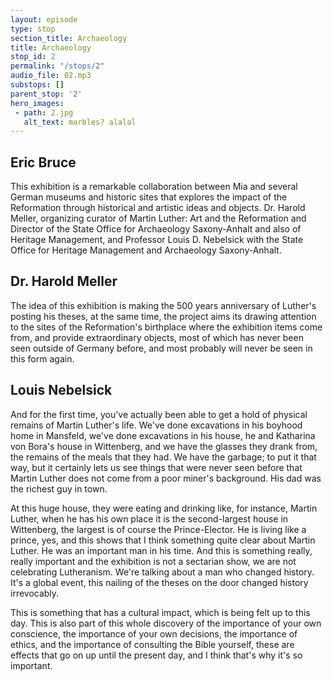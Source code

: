```yaml
---
layout: episode
type: stop
section_title: Archaeology
title: Archaeology
stop_id: 2
permalink: "/stops/2"
audio_file: 02.mp3
substops: []
parent_stop: '2'
hero_images:
 - path: 2.jpg
   alt_text: marbles? alalal
---
```


## Eric Bruce

This exhibition is a remarkable collaboration between Mia and several German museums and historic sites that explores the impact of the Reformation through historical and artistic ideas and objects. Dr. Harold Meller, organizing curator of Martin Luther: Art and the Reformation and Director of the State Office for Archaeology Saxony-Anhalt and also of Heritage Management, and Professor Louis D. Nebelsick with the State Office for Heritage Management and Archaeology Saxony-Anhalt.

## Dr. Harold Meller

The idea of this exhibition is making the 500 years anniversary of Luther's posting his theses, at the same time, the project aims its drawing attention to the sites of the Reformation's birthplace where the exhibition items come from, and provide extraordinary objects, most of which has never been seen outside of Germany before, and most probably will never be seen in this form again.

## Louis Nebelsick

And for the first time, you've actually been able to get a hold of physical remains of Martin Luther's life. We've done excavations in his boyhood home in Mansfeld, we've done excavations in his house, he and Katharina von Bora's house in Wittenberg, and we have the glasses they drank from, the remains of the meals that they had. We have the garbage; to put it that way, but it certainly lets us see things that were never seen before that Martin Luther does not come from a poor miner's background. His dad was the richest guy in town.

At this huge house, they were eating and drinking like, for instance, Martin Luther, when he has his own place it is the second-largest house in Wittenberg, the largest is of course the Prince-Elector. He is living like a prince, yes, and this shows that I think something quite clear about Martin Luther. He was an important man in his time. And this is something really, really important and the exhibition is not a sectarian show, we are not celebrating Lutheranism. We're talking about a man who changed history. It's a global event, this nailing of the theses on the door changed history irrevocably.

This is something that has a cultural impact, which is being felt up to this day. This is also part of this whole discovery of the importance of your own conscience, the importance of your own decisions, the importance of ethics, and the importance of consulting the Bible yourself, these are effects that go on up until the present day, and I think that's why it's so important.
